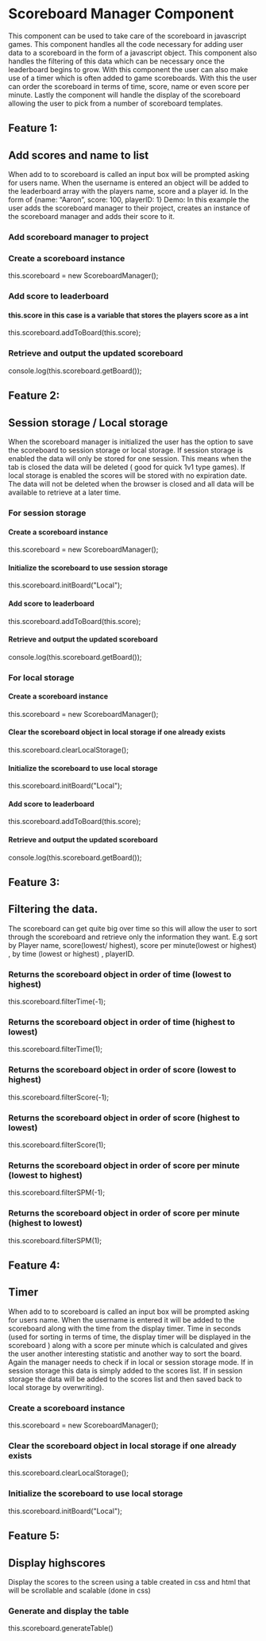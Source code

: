 # Scoreboard Manager Component

This component can be used to take care of the scoreboard in javascript games. This component handles all the code necessary for adding user data to a scoreboard in the form of a javascript object. This component also handles the filtering of this data which can be necessary once the leaderboard begins to grow. With this component the user can also make use of a timer which is often added to game scoreboards. With this the user can order the scoreboard in terms of time, score, name or even score per minute. Lastly the component will handle the display of the scoreboard allowing the user to pick from a number of scoreboard templates.

## Feature 1:
## Add scores and name to list
When add to to scoreboard is called an input box will be prompted asking for users name. When the username is entered an object will be added to the leaderboard array with the players name, score and a player id. In the form of {name: “Aaron”, score: 100, playerID: 1}
Demo:
In this example the user adds the scoreboard manager to their project, creates an instance of the scoreboard manager and adds their score to it.

### Add scoreboard manager to project 
<script src="ScoreboardManager.js"></script>

### Create a scoreboard instance

this.scoreboard = new ScoreboardManager();

### Add score to leaderboard
#### this.score in this case is a variable that stores the players score as a int
this.scoreboard.addToBoard(this.score);

### Retrieve and output the updated scoreboard
console.log(this.scoreboard.getBoard());


## Feature 2:
## Session storage / Local storage
When the scoreboard manager is initialized the user has the option to save the scoreboard to session storage or local storage. 
If session storage is enabled the data will only be stored for one session. This means when the tab is closed the data will be deleted ( good for quick 1v1 type games).
If local storage is enabled the scores will be stored with no expiration date. The data will not be deleted when the browser is closed and all data will be available to retrieve at a later time.

### For session storage
#### Create a scoreboard instance 
this.scoreboard = new ScoreboardManager();

#### Initialize the scoreboard to use session storage
this.scoreboard.initBoard("Local");

#### Add score to leaderboard
this.scoreboard.addToBoard(this.score);

#### Retrieve and output the updated scoreboard
console.log(this.scoreboard.getBoard());

### For local storage
#### Create a scoreboard instance 
this.scoreboard = new ScoreboardManager();

#### Clear the scoreboard object in local storage if one already exists
this.scoreboard.clearLocalStorage();

#### Initialize the scoreboard to use local storage
this.scoreboard.initBoard("Local");

#### Add score to leaderboard
this.scoreboard.addToBoard(this.score);

#### Retrieve and output the updated scoreboard
console.log(this.scoreboard.getBoard());

## Feature 3:
## Filtering the data.
The scoreboard can get quite big over time so this will allow the user to sort through the scoreboard and retrieve only the information they want. E.g sort by Player name, score(lowest/ highest), score per minute(lowest or highest) , by time (lowest or highest) , playerID.



### Returns the scoreboard object in order of time (lowest to highest)
this.scoreboard.filterTime(-1);

### Returns the scoreboard object in order of time (highest to lowest)
this.scoreboard.filterTime(1);

### Returns the scoreboard object in order of score (lowest to highest)
this.scoreboard.filterScore(-1);

### Returns the scoreboard object in order of score (highest to lowest)
 this.scoreboard.filterScore(1);

### Returns the scoreboard object in order of score per minute (lowest to highest)
 this.scoreboard.filterSPM(-1);

### Returns the scoreboard object in order of score per minute (highest to lowest)
 this.scoreboard.filterSPM(1);






## Feature 4:
## Timer
When add to to scoreboard is called an input box will be prompted asking for users name. When the username is entered it will be added to the scoreboard along with the time from the display timer. Time in seconds (used for sorting in terms of time, the display timer will be displayed in the scoreboard ) along with a score per minute which is calculated and gives the user another interesting statistic and another way to sort the board. Again the manager needs to check if in local or session storage mode. If in session storage this data is simply added to the scores list. If in session storage the data will be added to the scores list and then saved back to local storage by overwriting).

### Create a scoreboard instance 
this.scoreboard = new ScoreboardManager();

### Clear the scoreboard object in local storage if one already exists
this.scoreboard.clearLocalStorage();

### Initialize the scoreboard to use local storage
this.scoreboard.initBoard("Local");

## Feature 5:
## Display highscores
Display the scores to the screen using a table created in css and html that will be scrollable and scalable (done in css)

### Generate and display the table
this.scoreboard.generateTable()

